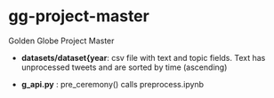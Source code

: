 # gg-project-master
Golden Globe Project Master
 
* **datasets/dataset{year**: csv file with text and topic fields. Text has unprocessed tweets and are sorted by time (ascending)


* **g_api.py** : pre_ceremony() calls preprocess.ipynb
